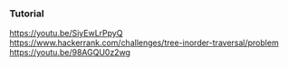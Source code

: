 ### Tutorial

<a href="https://youtu.be/SiyEwLrPpyQ">https://youtu.be/SiyEwLrPpyQ</a>
<br />
<a href="https://www.hackerrank.com/challenges/tree-inorder-traversal/problem">https://www.hackerrank.com/challenges/tree-inorder-traversal/problem</a>
<br />
<a href="https://youtu.be/98AGQU0z2wg">https://youtu.be/98AGQU0z2wg</a>